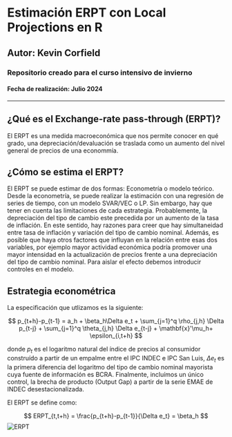 # Estimación ERPT con Local Projections en R
## Autor: Kevin Corfield
### Repositorio creado para el curso intensivo de invierno 
#### Fecha de realización: Julio 2024

---

<!-- START doctoc generated TOC please keep comment here to allow auto update -->
<!-- DON'T EDIT THIS SECTION, INSTEAD RE-RUN doctoc TO UPDATE -->

## ¿Qué es el Exchange-rate pass-through (ERPT)?

El ERPT es una medida macroeconómica que nos permite conocer en qué grado, una depreciación/devaluación se traslada como un aumento del nivel general de precios de una econommía.    

## ¿Cómo se estima el ERPT?

El ERPT se puede estimar de dos formas: Econometría o modelo teórico. Desde la econometría, se puede realizar la estimación con una regresión de series de tiempo, con un modelo SVAR/VEC o LP.
Sin embargo, hay que tener en cuenta las limitaciones de cada estrategia. Probablemente, la depreciación del tipo de cambio este precedida por un aumento de la tasa de inflación. 
En este sentido, hay razones para creer que hay simultaneidad entre tasa de inflación y variación del tipo de cambio nominal. 
Además, es posible que haya otros factores que influyan en la relación entre esas dos variables, por ejemplo mayor actividad económica podría promover una mayor intensidad en la actualización de precios frente a una depreciación del tipo de cambio
nominal. Para aislar el efecto debemos introducir controles en el modelo.

## Estrategia econométrica 

La especificación que utlizamos es la siguiente:

$$
p_{t+h}-p_{t-1} = a_h + \beta_h\Delta e_t + \sum_{j=1}^q \rho_{j,h} \Delta p_{t-j} + \sum_{j=1}^q \theta_{j,h} \Delta e_{t-j} + \mathbf{x}'\mu_h+ \epsilon_{i,t+h}
$$

donde $p_{t}$ es el logaritmo natural del índice de precios al consumidor construído a partir de un empalme entre el IPC INDEC e IPC San Luis, $\Delta e_t$ es la primera diferencia del
logaritmo del tipo de cambio nominal mayorista cuya fuente de información es BCRA. Finalmente, incluímos un único control, la brecha de producto (Output Gap) a partir de la serie EMAE
de INDEC desestacionalizada.

El ERPT se define como:

$$
ERPT_{t,t+h} = \frac{p_{t+h}-p_{t-1}}{\Delta e_t} = \beta_h
$$
![ERPT]([https://github.com/tu_usuario/tu_repositorio/blob/main/imagenes/ejemplo.png](https://github.com/qwertykev/ERPT_LP/blob/main/ERPT.svg))

